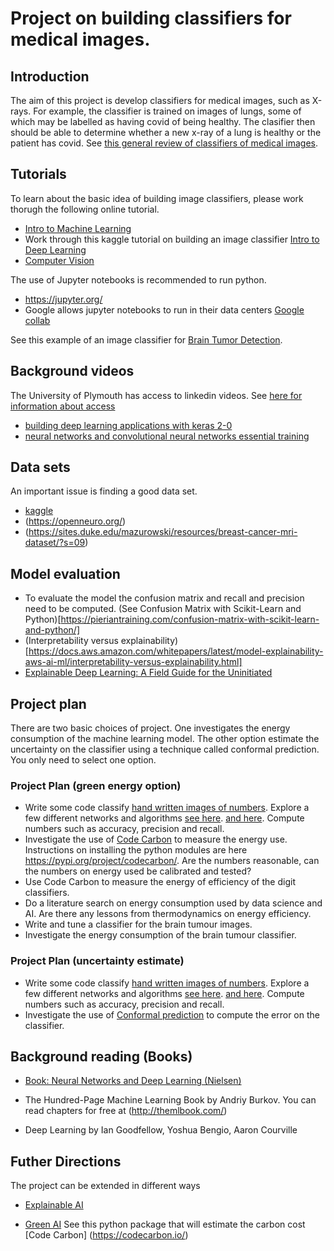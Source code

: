 # Project on building classifiers for medical images.

## Introduction

The aim of this project is develop classifiers for medical images,
such as X-rays. For example, the classifier is trained on images
of lungs, some of which may be labelled as having covid of being
healthy. The clasifier then should be able to determine whether a new x-ray
of a lung is healthy or the patient has covid. See
[this general review of classifiers of medical images](https://www.sciencedirect.com/science/article/pii/S093938891830120X).

## Tutorials

To learn about the basic idea of building image classifiers, please
work thorugh the following online tutorial.

* [Intro to Machine Learning](https://www.kaggle.com/learn/intro-to-machine-learning)
* Work through this kaggle tutorial on building an image classifier
  [Intro to Deep Learning](https://www.kaggle.com/learn/intro-to-deep-learning)
* [Computer Vision](https://www.kaggle.com/learn/computer-vision) 

The use of Jupyter notebooks is recommended to run python.

* https://jupyter.org/
* Google allows jupyter notebooks to run in their data centers [Google collab](https://colab.research.google.com/)


See this example of an image classifier for
[Brain Tumor Detection](https://www.kaggle.com/code/aniketkadam702030/brain-mri-inceptionv3/notebook).

##  Background videos

The University of Plymouth has access to linkedin videos.
See [here for information about access](https://www.plymouth.ac.uk/about-us/university-structure/service-areas/it-services/linkedin-learning)

* [building deep learning applications with keras 2-0](https://www.linkedin.com/learning/building-deep-learning-applications-with-keras-2-0/welcome?u=26140778
)
* [neural networks and convolutional neural networks essential training](https://www.linkedin.com/learning/neural-networks-and-convolutional-neural-networks-essential-training/welcome?u=26140778)

## Data sets

An important issue is finding a good data set.

* [kaggle](https://www.kaggle.com/)
* (https://openneuro.org/)
* (https://sites.duke.edu/mazurowski/resources/breast-cancer-mri-dataset/?s=09)

##  Model evaluation

* To evaluate the model the confusion matrix and recall and precision need to be computed. (See Confusion Matrix with Scikit-Learn and Python)[https://pieriantraining.com/confusion-matrix-with-scikit-learn-and-python/]
* (Interpretability versus explainability)[https://docs.aws.amazon.com/whitepapers/latest/model-explainability-aws-ai-ml/interpretability-versus-explainability.html]
* [Explainable Deep Learning: A Field Guide for the Uninitiated](https://arxiv.org/abs/2004.14545)

## Project plan

There are two basic choices of project. One investigates the energy consumption of the machine learning model. The other option estimate the uncertainty on the classifier using a technique called conformal
prediction. You only need to select one option.

### Project Plan  (green energy option)

* Write some code classify [hand written images of numbers](https://en.wikipedia.org/wiki/MNIST_database). Explore a few different networks and algorithms
[see here](https://keras.io/examples/vision/mnist_convnet/).
[and here](https://atmamani.github.io/projects/ml/mnist-digits-classification-using-logistic-regression-scikit-learn/).
Compute numbers
such as accuracy, precision and recall.
* Investigate the use of  [Code Carbon](https://codecarbon.io/) to measure the
energy use. Instructions on installing the python modules
are here https://pypi.org/project/codecarbon/. Are the numbers reasonable, can the numbers on energy used
be calibrated and tested?
* Use Code Carbon to measure the energy of efficiency of the digit classifiers.
* Do a literature search on energy consumption used by data science and AI.
Are there any lessons from thermodynamics on energy efficiency.
* Write and tune a classifier for the brain tumour images.
* Investigate the energy consumption of the brain tumour classifier.


### Project Plan  (uncertainty estimate)

* Write some code classify [hand written images of numbers](https://en.wikipedia.org/wiki/MNIST_database). Explore a few different networks and algorithms
[see here](https://keras.io/examples/vision/mnist_convnet/).
[and here](https://atmamani.github.io/projects/ml/mnist-digits-classification-using-logistic-regression-scikit-learn/).
Compute numbers
such as accuracy, precision and recall.
* Investigate the use of [Conformal prediction](https://en.wikipedia.org/wiki/Conformal_prediction) to compute the error on the classifier.


## Background reading (Books)

* [Book: Neural Networks and Deep Learning (Nielsen) ](https://eng.libretexts.org/Bookshelves/Computer_Science/Applied_Programming/Book%3A_Neural_Networks_and_Deep_Learning_(Nielsen))

* The Hundred-Page Machine Learning Book
by Andriy Burkov. You can read chapters for free at (http://themlbook.com/)

* Deep Learning by Ian Goodfellow, Yoshua Bengio, Aaron Courville

##  Futher Directions

The project can be extended in different ways

* [Explainable AI](https://www.ibm.com/topics/explainable-ai)

* [Green AI](https://hbr.org/2023/07/how-to-make-generative-ai-greener)
  See this python package that will estimate the carbon cost
  [Code Carbon] (https://codecarbon.io/)

